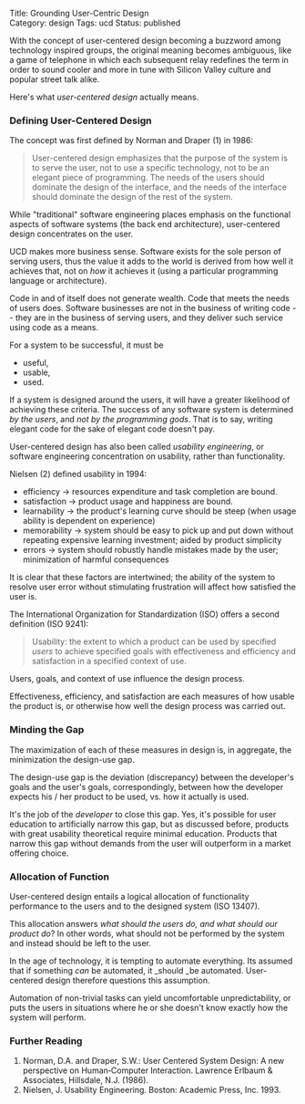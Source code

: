Title: Grounding User-Centric Design  
Category: design
Tags: ucd
Status: published

With the concept of user-centered design becoming a buzzword among technology inspired groups, the original meaning becomes ambiguous, like a game of telephone in which each subsequent relay redefines the term in order to sound cooler and more in tune with Silicon Valley culture and popular street talk alike.

Here's what _user-centered design_ actually means.

### Defining User-Centered Design

The concept was first defined by Norman and Draper (1) in 1986:

> User-centered design emphasizes that the purpose of the system is to serve the user, not to use a specific technology, not to be an elegant piece of programming. The needs of the users should dominate the design of the interface, and the needs of the interface should dominate the design of the rest of the system.

While "traditional" software engineering places emphasis on the functional aspects of software systems (the back end architecture), user-centered design concentrates on the user.

UCD makes more business sense. Software exists for the sole person of serving users, thus the value it adds to the world is derived from how well it achieves that, not on _how_ it achieves it (using a particular programming language or architecture).

Code in and of itself does not generate wealth. Code that meets the needs of users does. Software businesses are not in the business of writing code -- they are in the business of serving users, and they deliver such service using code as a means.

For a system to be successful, it must be

- useful,
- usable,
- used.

If a system is designed around the users, it will have a greater likelihood of achieving these criteria. The success of any software system is determined _by the users_, and _not by the programming gods_. That is to say, writing elegant code for the sake of elegant code doesn't pay.

User-centered design has also been called _usability engineering_, or software engineering concentration on usability, rather than functionality.

Nielsen (2) defined usability in 1994:

- efficiency → resources expenditure and task completion are bound.
- satisfaction → product usage and happiness are bound.
- learnability → the product's learning curve should be steep (when usage ability is dependent on experience)
- memorability → system should be easy to pick up and put down without repeating expensive learning investment;  aided by product simplicity
- errors → system should robustly handle mistakes made by the user; minimization of harmful consequences

It is clear that these factors are intertwined; the ability of the system to resolve user error without stimulating frustration will affect how satisfied the user is.

The International Organization for Standardization (ISO) offers a second definition (ISO 9241):

> Usability: the extent to which a product can be used by specified _users_
to achieve specified goals with effectiveness and efficiency and satisfaction in a specified context of use.


Users, goals, and context of use influence the design process.

Effectiveness, efficiency, and satisfaction are each measures of how usable the product is, or otherwise how well the design process was carried out.

### Minding the Gap

The maximization of each of these measures in design is, in aggregate, the minimization the design-use gap. 

The design-use gap is the deviation (discrepancy) between the developer's goals and the user's goals, correspondingly, between how the developer expects his / her product to be used, vs. how it actually is used.

It's the job of the _developer_ to close this gap. Yes, it's possible for user education to artificially narrow this gap, but as discussed before, products with great usability theoretical require minimal education. Products that narrow this gap without demands from the user will outperform in a market offering choice.

### Allocation of Function

User-centered design entails a logical allocation of functionality performance to the users and to the designed system (ISO 13407).

This allocation answers _what should the users do, and what should our product do_? In other words, what should not be performed by the system and instead should be left to the user.

In the age of technology, it is tempting to automate everything. Its assumed that if something _can_ be automated, it _should _be automated. User-centered design therefore questions this assumption.

Automation of non-trivial tasks can yield uncomfortable unpredictability, or puts the users in situations where he or she doesn't know exactly how the system will perform.

### Further Reading

1. Norman, D.A. and Draper, S.W.: User Centered System Design: A new perspective on Human‐Computer Interaction. Lawrence Erlbaum &amp; Associates, Hillsdale, N.J. (1986).
2. Nielsen, J. Usability Engineering. Boston: Academic Press, Inc. 1993.

